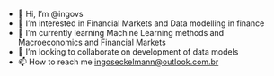 - 👋 Hi, I’m @ingovs
- 👀 I’m interested in Financial Markets and Data modelling in finance
- 🌱 I’m currently learning Machine Learning methods and Macroeconomics and Financial Markets
- 💞️ I’m looking to collaborate on development of data models
- 📫 How to reach me ingoseckelmann@outlook.com.br

<!---
ingovs/ingovs is a ✨ special ✨ repository because its `README.md` (this file) appears on your GitHub profile.
You can click the Preview link to take a look at your changes.
--->
